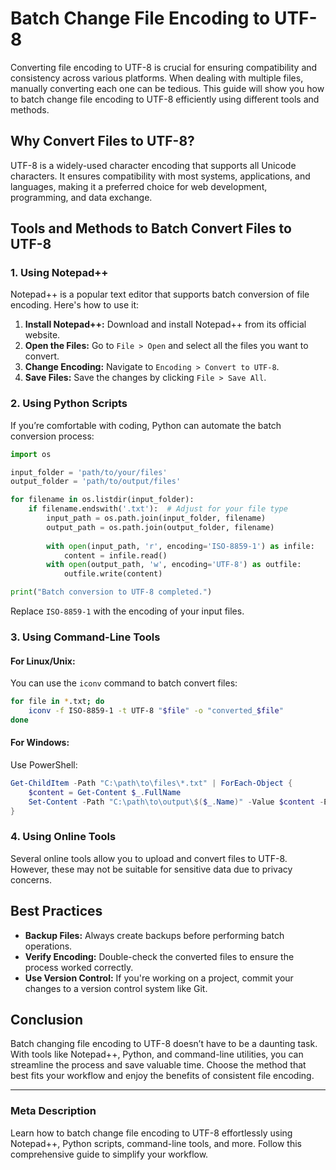 # Batch Change File Encoding to UTF-8

Converting file encoding to UTF-8 is crucial for ensuring compatibility and consistency across various platforms. When dealing with multiple files, manually converting each one can be tedious. This guide will show you how to batch change file encoding to UTF-8 efficiently using different tools and methods.

## Why Convert Files to UTF-8?

UTF-8 is a widely-used character encoding that supports all Unicode characters. It ensures compatibility with most systems, applications, and languages, making it a preferred choice for web development, programming, and data exchange.

## Tools and Methods to Batch Convert Files to UTF-8

### 1. Using Notepad++

Notepad++ is a popular text editor that supports batch conversion of file encoding. Here's how to use it:

1. **Install Notepad++:** Download and install Notepad++ from its official website.
2. **Open the Files:** Go to `File > Open` and select all the files you want to convert.
3. **Change Encoding:** Navigate to `Encoding > Convert to UTF-8`.
4. **Save Files:** Save the changes by clicking `File > Save All`.

### 2. Using Python Scripts

If you’re comfortable with coding, Python can automate the batch conversion process:

```python
import os

input_folder = 'path/to/your/files'
output_folder = 'path/to/output/files'

for filename in os.listdir(input_folder):
    if filename.endswith('.txt'):  # Adjust for your file type
        input_path = os.path.join(input_folder, filename)
        output_path = os.path.join(output_folder, filename)
        
        with open(input_path, 'r', encoding='ISO-8859-1') as infile:
            content = infile.read()
        with open(output_path, 'w', encoding='UTF-8') as outfile:
            outfile.write(content)

print("Batch conversion to UTF-8 completed.")
```

Replace `ISO-8859-1` with the encoding of your input files.

### 3. Using Command-Line Tools

#### For Linux/Unix:
You can use the `iconv` command to batch convert files:

```bash
for file in *.txt; do
    iconv -f ISO-8859-1 -t UTF-8 "$file" -o "converted_$file"
done
```

#### For Windows:
Use PowerShell:

```powershell
Get-ChildItem -Path "C:\path\to\files\*.txt" | ForEach-Object {
    $content = Get-Content $_.FullName
    Set-Content -Path "C:\path\to\output\$($_.Name)" -Value $content -Encoding UTF8
}
```

### 4. Using Online Tools

Several online tools allow you to upload and convert files to UTF-8. However, these may not be suitable for sensitive data due to privacy concerns.

## Best Practices

- **Backup Files:** Always create backups before performing batch operations.
- **Verify Encoding:** Double-check the converted files to ensure the process worked correctly.
- **Use Version Control:** If you're working on a project, commit your changes to a version control system like Git.

## Conclusion

Batch changing file encoding to UTF-8 doesn’t have to be a daunting task. With tools like Notepad++, Python, and command-line utilities, you can streamline the process and save valuable time. Choose the method that best fits your workflow and enjoy the benefits of consistent file encoding.

---

### Meta Description
Learn how to batch change file encoding to UTF-8 effortlessly using Notepad++, Python scripts, command-line tools, and more. Follow this comprehensive guide to simplify your workflow.

